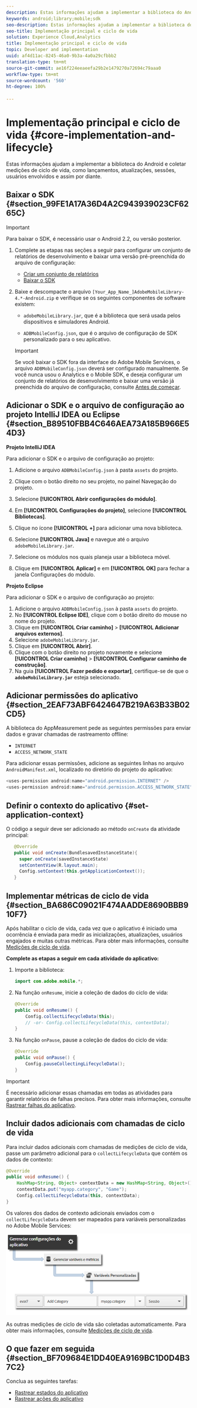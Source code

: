 ```yaml
---
description: Estas informações ajudam a implementar a biblioteca do Android e coletar medições de ciclo de vida, como lançamentos, atualizações, sessões, usuários envolvidos e assim por diante.
keywords: android;library;mobile;sdk
seo-description: Estas informações ajudam a implementar a biblioteca do Android e coletar medições de ciclo de vida, como lançamentos, atualizações, sessões, usuários envolvidos e assim por diante.
seo-title: Implementação principal e ciclo de vida
solution: Experience Cloud,Analytics
title: Implementação principal e ciclo de vida
topic: Developer and implementation
uuid: af4d11ac-8245-46a0-9b3a-4a0a29cfbbb2
translation-type: tm+mt
source-git-commit: ae16f224eeaeefa29b2e1479270a72694c79aaa0
workflow-type: tm+mt
source-wordcount: '560'
ht-degree: 100%

---
```



# Implementação principal e ciclo de vida {#core-implementation-and-lifecycle}

Estas informações ajudam a implementar a biblioteca do Android e coletar medições de ciclo de vida, como lançamentos, atualizações, sessões, usuários envolvidos e assim por diante.

## Baixar o SDK {#section_99FE1A17A36D4A2C943939023CF6265C}

>[!IMPORTANT]
>
>Para baixar o SDK, é necessário usar o Android 2.2, ou versão posterior.

1. Complete as etapas nas seções a seguir para configurar um conjunto de relatórios de desenvolvimento e baixar uma versão pré-preenchida do arquivo de configuração:

   * [Criar um conjunto de relatórios](/help/android/getting-started/requirements.md)
   * [Baixar o SDK](/help/android/getting-started/requirements.md)

1. Baixe e descompacte o arquivo `[Your_App_Name_]AdobeMobileLibrary-4.*-Android.zip` e verifique se os seguintes componentes de software existem:

   * `adobeMobileLibrary.jar`, que é a biblioteca que será usada pelos dispositivos e simuladores Android.

   * `ADBMobileConfig.json`, que é o arquivo de configuração de SDK personalizado para o seu aplicativo.
   >[!IMPORTANT]
   >
   >Se você baixar o SDK fora da interface do Adobe Mobile Services, o arquivo `ADBMobileConfig.json` deverá ser configurado manualmente. Se você nunca usou o Analytics e o Mobile SDK, e deseja configurar um conjunto de relatórios de desenvolvimento e baixar uma versão já preenchida do arquivo de configuração, consulte [Antes de começar](/help/android/getting-started/requirements.md).

## Adicionar o SDK e o arquivo de configuração ao projeto IntelliJ IDEA ou Eclipse {#section_B89510FBB4C646AEA73A185B966E54D3}

**Projeto IntelliJ IDEA**

Para adicionar o SDK e o arquivo de configuração ao projeto:

1. Adicione o arquivo `ADBMobileConfig.json` à pasta `assets` do projeto.

1. Clique com o botão direito no seu projeto, no painel Navegação do projeto.
1. Selecione **[!UICONTROL Abrir configurações do módulo]**.
1. Em **[!UICONTROL Configurações do projeto]**, selecione **[!UICONTROL Bibliotecas]**.
1. Clique no ícone **[!UICONTROL +]** para adicionar uma nova biblioteca.
1. Selecione **[!UICONTROL Java]** e navegue até o arquivo `adobeMobileLibrary.jar`.
1. Selecione os módulos nos quais planeja usar a biblioteca móvel.
1. Clique em **[!UICONTROL Aplicar]** e em **[!UICONTROL OK]** para fechar a janela Configurações do módulo.

**Projeto Eclipse**

Para adicionar o SDK e o arquivo de configuração ao projeto:

1. Adicione o arquivo `ADBMobileConfig.json` à pasta `assets` do projeto.
1. No **[!UICONTROL Eclipse IDE]**, clique com o botão direito do mouse no nome do projeto.
1. Clique em **[!UICONTROL Criar caminho]** > **[!UICONTROL Adicionar arquivos externos]**.
1. Selecione `adobeMobileLibrary.jar`.
1. Clique em **[!UICONTROL Abrir]**.
1. Clique com o botão direito no projeto novamente e selecione **[!UICONTROL Criar caminho]** > **[!UICONTROL Configurar caminho de construção]**.
1. Na guia **[!UICONTROL Fazer pedido e exportar]**, certifique-se de que o **`adobeMobileLibrary.jar`** esteja selecionado.

## Adicionar permissões do aplicativo {#section_2EAF73ABF6424647B219A63B33B02CD5}

A biblioteca do AppMeasurement pede as seguintes permissões para enviar dados e gravar chamadas de rastreamento offline:

* `INTERNET`
* `ACCESS_NETWORK_STATE`

Para adicionar essas permissões, adicione as seguintes linhas no arquivo `AndroidManifest.xml`, localizado no diretório do projeto do aplicativo:

```java
<uses-permission android:name="android.permission.INTERNET" /> 
<uses-permission android:name="android.permission.ACCESS_NETWORK_STATE" />
```

## Definir o contexto do aplicativo {#set-application-context}

O código a seguir deve ser adicionado ao método `onCreate` da atividade principal:

```java
   @Override
   public void onCreate(BundlesavedInstanceState){
     super.onCreate(savedInstanceState)
     setContentView(R.layout.main);
     Config.setContext(this.getApplicationContext());
   }
```

## Implementar métricas de ciclo de vida {#section_BA686C09021F474AADDE8690BBB910F7}

Após habilitar o ciclo de vida, cada vez que o aplicativo é iniciado uma ocorrência é enviada para medir as inicializações, atualizações, usuários engajados e muitas outras métricas. Para obter mais informações, consulte [Medições de ciclo de vida](/help/android/metrics.md).

**Complete as etapas a seguir em cada atividade do aplicativo:**

1. Importe a biblioteca:

   ```java
   import com.adobe.mobile.*;
   ```

1. Na função `onResume`, inicie a coleção de dados do ciclo de vida:

   ```java
   @Override 
   public void onResume() { 
       Config.collectLifecycleData(this); 
       // -or- Config.collectLifecycleData(this, contextData); 
   }
   ```

1. Na função `onPause`, pause a coleção de dados do ciclo de vida:

   ```java
   @Override 
   public void onPause() { 
       Config.pauseCollectingLifecycleData(); 
   }
   ```

>[!IMPORTANT]
>
>É necessário adicionar essas chamadas em todas as atividades para garantir relatórios de falhas precisos. Para obter mais informações, consulte [Rastrear falhas do aplicativo](/help/android/analytics-main/crashes.md).

## Incluir dados adicionais com chamadas de ciclo de vida

Para incluir dados adicionais com chamadas de medições de ciclo de vida, passe um parâmetro adicional para o `collectLifecycleData` que contém os dados de contexto:

```java
@Override 
public void onResume() {
    HashMap<String, Object> contextData = new HashMap<String, Object>(); 
    contextData.put("myapp.category", "Game"); 
    Config.collectLifecycleData(this, contextData); 
}
```

Os valores dos dados de contexto adicionais enviados com o `collectLifecycleData` devem ser mapeados para variáveis personalizadas no Adobe Mobile Services:

![](assets/map-variable-lifecycle.png)

As outras medições de ciclo de vida são coletadas automaticamente. Para obter mais informações, consulte [Medições de ciclo de vida](/help/android/metrics.md).

## O que fazer em seguida {#section_BF709684E1DD40EA9169BC1D0D4B37C2}

Conclua as seguintes tarefas:

* [Rastrear estados do aplicativo](/help/android/analytics-main/states.md)
* [Rastrear ações do aplicativo](/help/android/analytics-main/actions.md)

